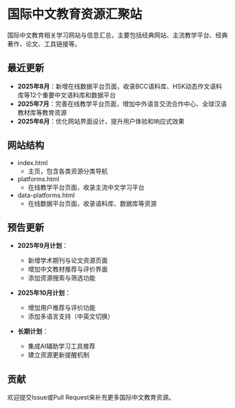 # 国际中文教育资源汇聚站
国际中文教育相关学习网站与信息汇总，主要包括经典网站、主流教学平台、经典著作、论文、工具链接等。

## 最近更新

- **2025年8月**：新增在线数据平台页面，收录BCC语料库、HSK动态作文语料库等12个重要中文语料库和数据平台
- **2025年7月**：完善在线教学平台页面，增加中外语言交流合作中心、全球汉语教材库等教育资源
- **2025年6月**：优化网站界面设计，提升用户体验和响应式效果

## 网站结构

- index.html 
    - 主页，包含各类资源分类导航
- platforms.html 
    - 在线教学平台页面，收录主流中文学习平台
- data-platforms.html
    - 在线数据平台页面，收录语料库、数据库等资源

## 预告更新

- **2025年9月计划**：
  - 新增学术期刊与论文资源页面
  - 增加中文教材推荐与评价界面
  - 添加资源搜索与筛选功能

- **2025年10月计划**：
  - 增加用户推荐与评价功能
  - 添加多语言支持（中英文切换）

- **长期计划**：
  - 集成AI辅助学习工具推荐
  - 建立资源更新提醒机制

## 贡献

欢迎提交Issue或Pull Request来补充更多国际中文教育资源。
